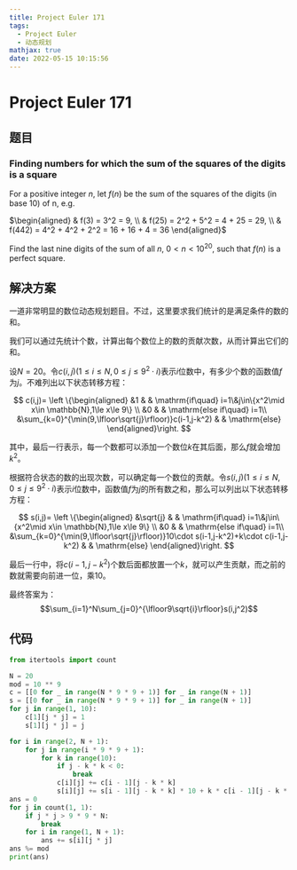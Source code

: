 ```yaml
---
title: Project Euler 171
tags:
  - Project Euler
  - 动态规划
mathjax: true
date: 2022-05-15 10:15:56
---
```


<escape><!-- more --></escape>

# Project Euler 171

## 题目

### Finding numbers for which the sum of the squares of the digits is a square

For a positive integer $n$, let $f(n)$ be the sum of the squares of the digits (in base $10$) of n, e.g.

$\begin{aligned}
& f(3) = 3^2 = 9, \\
& f(25) = 2^2 + 5^2 = 4 + 25 = 29, \\
& f(442) = 4^2 + 4^2 + 2^2 = 16 + 16 + 4 = 36
\end{aligned}$

Find the last nine digits of the sum of all $n$, $0 < n < 10^{20}$, such that $f(n)$ is a perfect square.

## 解决方案

一道非常明显的数位动态规划题目。不过，这里要求我们统计的是满足条件的数的和。

我们可以通过先统计个数，计算出每个数位上的数的贡献次数，从而计算出它们的和。

设$N=20$。令$c(i,j)(1\le i\le N,0\le j\le 9^2\cdot i)$表示$i$位数中，有多少个数的函数值$f$为$j$。不难列出以下状态转移方程：

$$
c(i,j)=
\left \{\begin{aligned}
  &1  & & \mathrm{if\quad} i=1\&j\in\{x^2\mid x\in \mathbb{N},1\le x\le 9\} \\
  &0 & & \mathrm{else if\quad} i=1\\
  &\sum_{k=0}^{\min(9,\lfloor\sqrt{j}\rfloor)}c(i-1,j-k^2) & & \mathrm{else}
\end{aligned}\right.
$$

其中，最后一行表示，每一个数都可以添加一个数位$k$在其后面，那么$f$就会增加$k^2$。

根据符合状态的数的出现次数，可以确定每一个数位的贡献。令$s(i,j)(1\le i\le N,0\le j\le 9^2\cdot i)$表示$i$位数中，函数值$f$为$j$的所有数之和，那么可以列出以下状态转移方程：

$$
s(i,j)=
\left \{\begin{aligned}
  &\sqrt{j}  & & \mathrm{if\quad} i=1\&j\in\{x^2\mid x\in \mathbb{N},1\le x\le 9\} \\
  &0 & & \mathrm{else if\quad} i=1\\
  &\sum_{k=0}^{\min(9,\lfloor\sqrt{j}\rfloor)}10\cdot s(i-1,j-k^2)+k\cdot c(i-1,j-k^2) & & \mathrm{else}
\end{aligned}\right.
$$

最后一行中，将$c(i-1,j-k^2)$个数后面都放置一个$k$，就可以产生贡献，而之前的数就需要向前进一位，乘$10$。

最终答案为：
$$\sum_{i=1}^N\sum_{j=0}^{\lfloor9\sqrt{i}\rfloor}s(i,j^2)$$

## 代码

```py
from itertools import count

N = 20
mod = 10 ** 9
c = [[0 for _ in range(N * 9 * 9 + 1)] for _ in range(N + 1)]
s = [[0 for _ in range(N * 9 * 9 + 1)] for _ in range(N + 1)]
for j in range(1, 10):
    c[1][j * j] = 1
    s[1][j * j] = j

for i in range(2, N + 1):
    for j in range(i * 9 * 9 + 1):
        for k in range(10):
            if j - k * k < 0:
                break
            c[i][j] += c[i - 1][j - k * k]
            s[i][j] += s[i - 1][j - k * k] * 10 + k * c[i - 1][j - k * k]
ans = 0
for j in count(1, 1):
    if j * j > 9 * 9 * N:
        break
    for i in range(1, N + 1):
        ans += s[i][j * j]
ans %= mod
print(ans)

```
